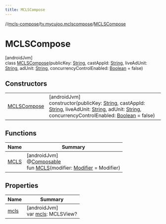 ```yaml
---
title: MCLSCompose
---
```

//[mcls-compose](../../../index.html)/[tv.mycujoo.mclscompose](../index.html)/[MCLSCompose](index.html)



# MCLSCompose



[androidJvm]\
class [MCLSCompose](index.html)(publicKey: [String](https://kotlinlang.org/api/latest/jvm/stdlib/kotlin/-string/index.html), castAppId: [String](https://kotlinlang.org/api/latest/jvm/stdlib/kotlin/-string/index.html), liveAdUnit: [String](https://kotlinlang.org/api/latest/jvm/stdlib/kotlin/-string/index.html), adUnit: [String](https://kotlinlang.org/api/latest/jvm/stdlib/kotlin/-string/index.html), concurrencyControlEnabled: [Boolean](https://kotlinlang.org/api/latest/jvm/stdlib/kotlin/-boolean/index.html) = false)



## Constructors


| | |
|---|---|
| [MCLSCompose](-m-c-l-s-compose.html) | [androidJvm]<br>constructor(publicKey: [String](https://kotlinlang.org/api/latest/jvm/stdlib/kotlin/-string/index.html), castAppId: [String](https://kotlinlang.org/api/latest/jvm/stdlib/kotlin/-string/index.html), liveAdUnit: [String](https://kotlinlang.org/api/latest/jvm/stdlib/kotlin/-string/index.html), adUnit: [String](https://kotlinlang.org/api/latest/jvm/stdlib/kotlin/-string/index.html), concurrencyControlEnabled: [Boolean](https://kotlinlang.org/api/latest/jvm/stdlib/kotlin/-boolean/index.html) = false) |


## Functions


| Name | Summary |
|---|---|
| [MCLS](-m-c-l-s.html) | [androidJvm]<br>@[Composable](https://developer.android.com/reference/kotlin/androidx/compose/runtime/Composable.html)<br>fun [MCLS](-m-c-l-s.html)(modifier: [Modifier](https://developer.android.com/reference/kotlin/androidx/compose/ui/Modifier.html) = Modifier) |


## Properties


| Name | Summary |
|---|---|
| [mcls](mcls.html) | [androidJvm]<br>var [mcls](mcls.html): MCLSView? |

